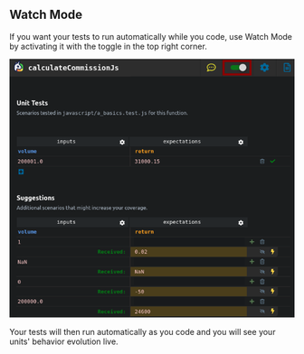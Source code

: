 ## Watch Mode

If you want your tests to run automatically while you code, use Watch Mode by activating it with the toggle in the top right corner.

![Watch Mode](images/test_case_running_3.png)

Your tests will then run automatically as you code and you will see your units' behavior evolution live.